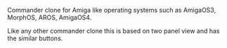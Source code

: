 Commander clone for Amiga like operating systems such as AmigaOS3, MorphOS, AROS, AmigaOS4.

Like any other commander clone this is based on two panel view and has the similar buttons.